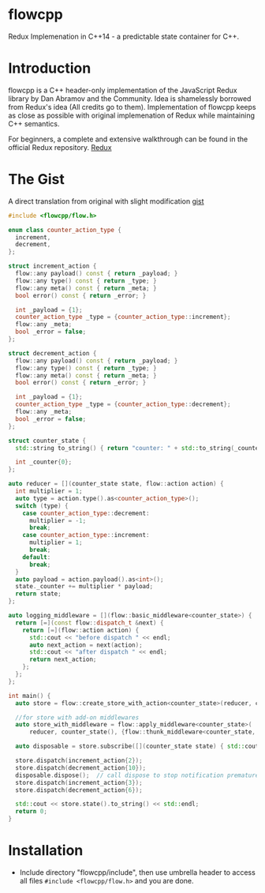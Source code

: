 # flowcpp
Redux Implemenation in C++14 - a predictable state container for C++.

# Introduction
flowcpp is a C++ header-only implementation of the JavaScript Redux library by Dan Abramov and the Community.
Idea is shamelessly borrowed from Redux's idea (All credits go to them). Implementation of flowcpp keeps as close as possible with original implemenation of Redux while maintaining C++ semantics.

For beginners, a complete and extensive walkthrough can be found in the official Redux repository. [Redux](https://github.com/rackt/redux)

# The Gist

A direct translation from original with slight modification [gist](https://github.com/rackt/redux/blob/master/README.md#the-gist)

``` C++
#include <flowcpp/flow.h>

enum class counter_action_type {
  increment,
  decrement,
};

struct increment_action {
  flow::any payload() const { return _payload; }
  flow::any type() const { return _type; }
  flow::any meta() const { return _meta; }
  bool error() const { return _error; }

  int _payload = {1};
  counter_action_type _type = {counter_action_type::increment};
  flow::any _meta;
  bool _error = false;
};

struct decrement_action {
  flow::any payload() const { return _payload; }
  flow::any type() const { return _type; }
  flow::any meta() const { return _meta; }
  bool error() const { return _error; }

  int _payload = {1};
  counter_action_type _type = {counter_action_type::decrement};
  flow::any _meta;
  bool _error = false;
};

struct counter_state {
  std::string to_string() { return "counter: " + std::to_string(_counter); }

  int _counter{0};
};

auto reducer = [](counter_state state, flow::action action) {
  int multiplier = 1;
  auto type = action.type().as<counter_action_type>();
  switch (type) {
    case counter_action_type::decrement:
      multiplier = -1;
      break;
    case counter_action_type::increment:
      multiplier = 1;
      break;
    default:
      break;
  }
  auto payload = action.payload().as<int>();
  state._counter += multiplier * payload;
  return state;
};

auto logging_middleware = [](flow::basic_middleware<counter_state>) {
  return [=](const flow::dispatch_t &next) {
    return [=](flow::action action) {
      std::cout << "before dispatch " << endl;
      auto next_action = next(action);
      std::cout << "after dispatch " << endl;
      return next_action;
    };
  };
};

int main() {
  auto store = flow::create_store_with_action<counter_state>(reducer, counter_state{}, increment_action{5});

  //for store with add-on middlewares
  auto store_with_middleware = flow::apply_middleware<counter_state>(
      reducer, counter_state(), {flow::thunk_middleware<counter_state, counter_action_type>});

  auto disposable = store.subscribe([](counter_state state) { std::cout << state.to_string() << std::endl; });

  store.dispatch(increment_action{2});
  store.dispatch(decrement_action{10});
  disposable.dispose();  // call dispose to stop notification prematurely
  store.dispatch(increment_action{3});
  store.dispatch(decrement_action{6});

  std::cout << store.state().to_string() << std::endl;
  return 0;
}
```

# Installation

* Include directory "flowcpp/include", then use umbrella header to access all files `#include <flowcpp/flow.h>` and you are done.
